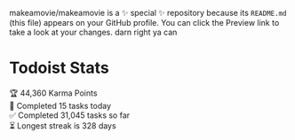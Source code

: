 makeamovie/makeamovie is a ✨ special ✨ repository because its `README.md` (this file) appears on your GitHub profile.
You can click the Preview link to take a look at your changes. darn right ya can

# Todoist Stats

<!-- TODO-IST:START -->
🏆  44,360 Karma Points           
🌸  Completed 15 tasks today           
✅  Completed 31,045 tasks so far           
⏳  Longest streak is 328 days
<!-- TODO-IST:END -->